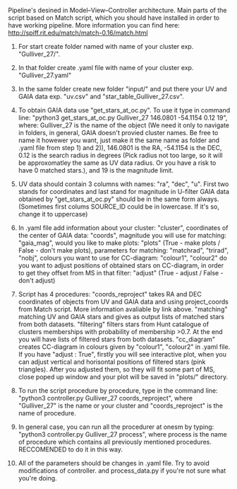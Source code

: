 Pipeline's desined in Model–View–Controller architecture. Main parts of the script based on Match script, which you should have installed in order to have working pipeline. More information you can find here: http://spiff.rit.edu/match/match-0.16/match.html

1) For start create folder named with name of your cluster exp. "Gulliver_27/". 

2) In that folder create .yaml file with name of your cluster exp. "Gulliver_27.yaml"

3) In the same folder create new folder "input/" and put there your UV and GAIA data exp. "uv.csv" and "star_table_Gulliver_27.csv". 
4) To obtain GAIA data use "get_stars_at_oc.py". To use it type in command line: "python3 get_stars_at_oc.py Gulliver_27 146.0801 -54.1154 0.12 19", where: Gulliver_27 is the name of the object (We need it only to navigate in folders, in general, GAIA doesn't provied cluster names. Be free to name it howewer you want, just make it the same name as folder and .yaml file from step 1) and 2)), 146.0801 is the RA, -54.1154 is the DEC, 0.12 is the search radius in degrees (Pick radius not too large, so it will be approxomatley the same as UV data radius. Or you have a risk to have 0 matched stars.), and 19 is the magnitude limit. 
5) UV data should contain 3 columns with names: "ra", "dec", "u". First two stands for coordinates and last stand for magnitude in U-filter
GAIA data obtained by "get_stars_at_oc.py" should be in the same form always. (Sometimes first colums SOURCE_ID could be in lowercase. If it's so, change it to uppercase)

6) In .yaml file add information about your cluster: "cluster",
coordinates of the center of GAIA data: "coords",
magnitude you will use for matching: "gaia_mag",
would you like to make plots: "plots" (True - make plots / False - don't make plots),
parameters for matching: "matchrad", "trirad", "nobj",
colours you want to use for CC-diagram: "colour1", "colour2"
do you want to adjust positions of obtained stars on CC-diagram, in order to get they offset from MS in that filter: "adjust" (True - adjust / False - don't adjust)

7) Script has 4 procedures: 
"coords_reproject" takes RA and DEC coordinates of objects from UV and GAIA data and using project_coords from Match script. More information avaliable by link above. 
"matching" matching UV and GAIA stars and gives as output lists of matched stars from both datasets. 
"filtering" filters stars from Hunt catalogue of clusters memberships with probability of membership >0.7. At the end you will have lists of filtered stars from both datasets. 
"cc_diagram" creates CC-diagram in colours given by "colour1", "colour2" in .yaml file. If you have "adjust : True", firstly you will see interactive plot, when you can adjust vertical and horisontal positions of filtered stars (pink triangles). After you adjusted them, so they will fit some part of MS, close poped up window and your plot will be saved in "plots/" directory. 
8) To run the script procedure by procedure, type in the command line: "python3 controller.py Gulliver_27 coords_reproject", where "Gulliver_27" is the name or your cluster and "coords_reproject" is the name of procedure.
9) In general case, you can run all the procedurer at onesm by typing: "python3 controller.py Gulliver_27 process", where process is the name of procedure which contains all previously mentioned procedures. RECCOMENDED to do it in this way.  

10) All of the parameters should be changes in .yaml file. Try to avoid modifications of controller. and process_data.py if you're not sure what you're doing. 